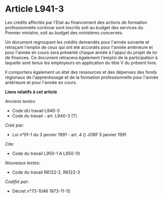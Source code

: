 # Article L941-3

Les crédits affectés par l'Etat au financement des actions de formation professionnelle continue sont inscrits soit au budget
des services du Premier ministre, soit au budget des ministères concernés.

Un document regroupant les crédits demandés pour l'année suivante et retraçant l'emploi de ceux qui ont été accordés pour
l'année antérieure et pour l'année en cours sera présenté chaque année à l'appui du projet de loi de finances. Ce document
retracera également l'emploi de la participation à laquelle sont tenus les employeurs en application du titre V du présent
livre.

Il comportera également un état des ressources et des dépenses des fonds régionaux de l'apprentissage et de la formation
professionnelle pour l'année antérieure et pour l'année en cours.

**Liens relatifs à cet article**

_Anciens textes_:

  - Code dU travail L940-3
  - Code du travail - art. L940-3 (T)

_Créé par_:

  - Loi n°91-1 du 3 janvier 1991 - art. 4 () JORF 5 janvier 1991

_Cite_:

  - Code du travail L950-1 A L950-10

_Nouveaux textes_:

  - Code du travail R6122-2, R6122-3

_Codifié par_:

  - Décret n°73-1046 1973-11-15
